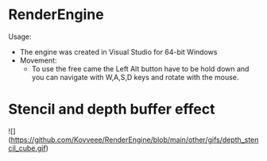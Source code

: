 # RenderEngine
Usage:
- The engine was created in Visual Studio for 64-bit Windows
- Movement:
  - To use the free came the Left Alt button have to be hold down and you can navigate with W,A,S,D keys and rotate with the mouse.

 # Stencil and depth buffer effect
 ![] (https://github.com/Kovveee/RenderEngine/blob/main/other/gifs/depth_stencil_cube.gif)

